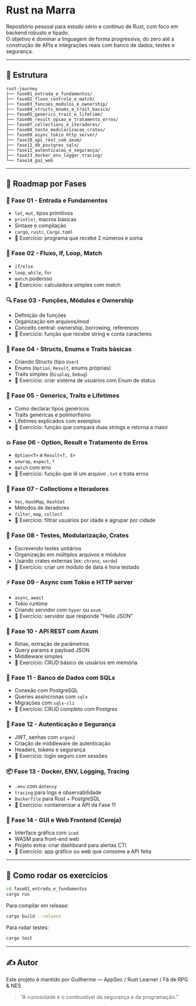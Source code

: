 # Rust na Marra

Repositório pessoal para estudo sério e contínuo de Rust, com foco em backend robusto e tipado.  
O objetivo é dominar a linguagem de forma progressiva, do zero até a construção de APIs e integrações reais com banco de dados, testes e segurança.

---

## 🚀 Estrutura

```
rust-journey
├── fase01_entrada_e_fundamentos/
├── fase02_fluxo_controle_e_match/
├── fase03_funcoes_modulos_e_ownership/
├── fase04_structs_enums_e_trait_basica/
├── fase05_generics_trait_e_lifetime/
├── fase06_result_opcao_e_tratamento_erros/
├── fase07_collections_e_iteradores/
├── fase08_teste_modularizacao_crates/
├── fase09_async_tokio_http_server/
├── fase10_api_rest_com_axum/
├── fase11_db_postgres_sqlx/
├── fase12_autenticacao_e_segurança/
├── fase13_docker_env_logger_tracing/
└── fase14_gui_web
```

---

## 📍 Roadmap por Fases

### 🧱 Fase 01 - Entrada e Fundamentos
- `let`, `mut`, tipos primitivos
- `println!`, macros básicas
- Sintaxe e compilação
- `cargo`, `rustc`, `Cargo.toml`
- 🧪 Exercício: programa que recebe 2 números e soma

### 🧭 Fase 02 - Fluxo, If, Loop, Match
- `if/else`
- `loop`, `while`, `for`
- `match` poderoso
- 🧪 Exercício: calculadora simples com match

### 🔍 Fase 03 - Funções, Módulos e Ownership
- Definição de funções
- Organização em arquivos/mod
- Conceito central: ownership, borrowing, references
- 🧪 Exercício: função que recebe string e conta caracteres

### 🧱 Fase 04 - Structs, Enums e Traits básicas
- Criando Structs (tipo `User`)
- Enums (`Option`, `Result`, enums próprias)
- Traits simples (`Display`, `Debug`)
- 🧪 Exercício: criar sistema de usuários com Enum de status

### 🧠 Fase 05 - Generics, Traits e Lifetimes
- Como declarar tipos genéricos
- Traits genéricas e polimorfismo
- Lifetimes explicados com exemplos
- 🧪 Exercício: função que compara duas strings e retorna a maior

### 💥 Fase 06 - Option, Result e Tratamento de Erros
- `Option<T>` e `Result<T, E>`
- `unwrap`, `expect`, `?`
- `match` com erro
- 🧪 Exercício: função que lê um arquivo `.txt` e trata erros

### 🔗 Fase 07 - Collections e Iteradores
- `Vec`, `HashMap`, `HashSet`
- Métodos de iteradores
- `filter`, `map`, `collect`
- 🧪 Exercício: filtrar usuários por idade e agrupar por cidade

### 🧪 Fase 08 - Testes, Modularização, Crates
- Escrevendo testes unitários
- Organização em múltiplos arquivos e módulos
- Usando crates externas (ex: `chrono`, `serde`)
- 🧪 Exercício: criar um módulo de data e hora testado

### ⚡ Fase 09 - Async com Tokio e HTTP server
- `async`, `await`
- Tokio runtime
- Criando servidor com `hyper` ou `axum`
- 🧪 Exercício: servidor que responde "Hello JSON"

### 🔧 Fase 10 - API REST com Axum
- Rotas, extração de parâmetros
- Query params e payload JSON
- Middleware simples
- 🧪 Exercício: CRUD básico de usuários em memória

### 🧬 Fase 11 - Banco de Dados com SQLx
- Conexão com PostgreSQL
- Queries assíncronas com `sqlx`
- Migrações com `sqlx-cli`
- 🧪 Exercício: CRUD completo com Postgres

### 🔐 Fase 12 - Autenticação e Segurança
- JWT, senhas com `argon2`
- Criação de middleware de autenticação
- Headers, tokens e segurança
- 🧪 Exercício: login seguro com sessões

### 📦 Fase 13 - Docker, ENV, Logging, Tracing
- `.env` com `dotenvy`
- `tracing` para logs e observabilidade
- `Dockerfile` para Rust + PostgreSQL
- 🧪 Exercício: containerizar a API da Fase 11

### 🎨 Fase 14 - GUI e Web Frontend (Cereja)
- Interface gráfica com `iced`
- WASM para front-end web
- Projeto extra: criar dashboard para alertas CTI
- 🧪 Exercício: app gráfico ou web que consome a API feita

---

## 📌 Como rodar os exercícios

```bash
cd fase01_entrada_e_fundamentos
cargo run
```

Para compilar em release:

```bash
cargo build --release
```

Para rodar testes:

```bash
cargo test
```

---

## ✍️ Autor

Este projeto é mantido por Guilherme — AppSec / Rust Learner / Fã de RPG & NES  
> “A curiosidade é o combustível da segurança e da programação.”

